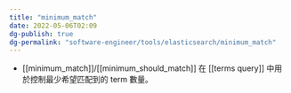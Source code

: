 ```yaml
---
title: "minimum_match"
date: 2022-05-06T02:09
dg-publish: true
dg-permalink: "software-engineer/tools/elasticsearch/minimum_match"
---
```

- [[minimum_match]]/[[minimum_should_match]] 在 [[terms query]] 中用於控制最少希望匹配到的 term 數量。